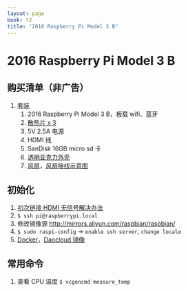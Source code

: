 ```yaml
---
layout: page
book: t2
title: "2016 Raspberry Pi Model 3 B"
---
```


2016 Raspberry Pi Model 3 B
==

购买清单（非广告）
--

1. [套装](https://item.taobao.com/item.htm?spm=a1z09.2.0.0.AgcDV0&id=542803358257&_u=g1jegdo93a8)
    1. 2016 Raspberry Pi Model 3 B，板载 wifi、蓝牙
    2. [散热片 x 3](./img/rpi3-heat-sink.jpg)
    3. 5V 2.5A 电源
    4. HDMI 线
    5. SanDisk 16GB micro sd 卡
    6. [透明亚克力外壳](https://item.taobao.com/item.htm?spm=a1z10.5-c-s.w4002-15826757858.92.P2arCR&id=22318619764)
    7. [风扇](https://item.taobao.com/item.htm?spm=2013.1.0.0.IVOfsA&id=41257329856)，[风扇接线示意图](./img/rpi3-fan.png)

初始化
--

1. [初次链接 HDMI 无信号解决办法](http://www.iteye.com/topic/1141733)
2. `$ ssh pi@raspberrypi.local`
3. 修改镜像源 http://mirrors.aliyun.com/raspbian/raspbian/
4. `$ sudo raspi-config` -> `enable ssh server`, `change locale`
5. [Docker](http://blog.alexellis.io/getting-started-with-docker-on-raspberry-pi/)，[Daocloud 镜像](http://get.daocloud.io/)

常用命令
--

1. 查看 CPU 温度 `$ vcgencmd measure_temp`
